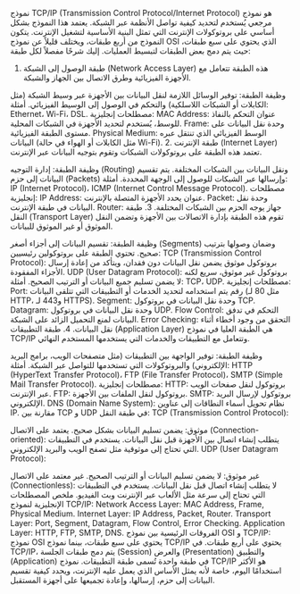 نموذج TCP/IP (Transmission Control Protocol/Internet Protocol) هو نموذج مرجعي يُستخدم لتحديد كيفية تواصل الأنظمة عبر الشبكة. يعتمد هذا النموذج بشكل أساسي على بروتوكولات الإنترنت التي تمثل البنية الأساسية لتشغيل الإنترنت. يتكون النموذج من أربع طبقات، ويختلف قليلاً عن نموذج OSI الذي يحتوي على سبع طبقات، حيث يتم دمج بعض الطبقات لتبسيط العمليات. إليك شرحًا مفصلاً لكل طبقة:

1. طبقة الوصول إلى الشبكة (Network Access Layer)
هذه الطبقة تتعامل مع الأجهزة الفيزيائية وطرق الاتصال بين الجهاز والشبكة.

وظيفة الطبقة: توفير الوسائل اللازمة لنقل البيانات بين الأجهزة عبر وسيط الشبكة (مثل الكابلات أو الشبكات اللاسلكية) والتحكم في الوصول إلى الوسيط الفيزيائي.
أمثلة: Ethernet، Wi-Fi، DSL.
مصطلحات إنجليزية:
MAC Address: عنوان التحكم بالنفاذ للوسط، يُستخدم لتحديد الأجهزة في الشبكات المحلية.
Frame: وحدة نقل البيانات على مستوى الطبقة الفيزيائية.
Physical Medium: الوسط الفيزيائي الذي تنتقل عبره البيانات (مثل الكابلات أو الهواء في حالة Wi-Fi).
2. طبقة الإنترنت (Internet Layer)
تعتمد هذه الطبقة على بروتوكولات الشبكات وتقوم بتوجيه البيانات عبر الإنترنت.

وظيفة الطبقة: إدارة التوجيه (Routing) ونقل البيانات بين الشبكات المختلفة. يتم تقسيم البيانات إلى حزم (Packets) وإرسالها عبر الشبكات للوصول إلى الوجهة المحددة.
أمثلة: IP (Internet Protocol)، ICMP (Internet Control Message Protocol).
مصطلحات إنجليزية:
IP Address: عنوان يحدد الأجهزة المتصلة بالإنترنت.
Packet: وحدة نقل البيانات في طبقة الإنترنت.
Router: جهاز يوجه الحزم بين الشبكات المختلفة.
3. طبقة النقل (Transport Layer)
تقوم هذه الطبقة بإدارة الاتصالات بين الأجهزة وتضمن النقل الموثوق أو غير الموثوق للبيانات.

وظيفة الطبقة: تقسيم البيانات إلى أجزاء أصغر (Segments) وضمان وصولها بترتيب صحيح. تحتوي الطبقة على بروتوكولين رئيسيين:
TCP (Transmission Control Protocol): بروتوكول موثوق يضمن نقل البيانات دون فقدان، ويتأكد من إعادة إرسال الأجزاء المفقودة.
UDP (User Datagram Protocol): بروتوكول غير موثوق، سريع لكنه لا يضمن تسليم جميع البيانات أو الترتيب الصحيح.
أمثلة: TCP، UDP.
مصطلحات إنجليزية:
Port: رقم يتم استخدامه لتحديد الخدمات أو التطبيقات التي تتلقى البيانات (مثل 80 لـ HTTP، و443 لـ HTTPS).
Segment: وحدة نقل البيانات في بروتوكول TCP.
Datagram: وحدة نقل البيانات في بروتوكول UDP.
Flow Control: التحكم في تدفق البيانات لمنع التحميل الزائد على الشبكة.
Error Checking: التحقق من وجود أخطاء أثناء نقل البيانات.
4. طبقة التطبيقات (Application Layer)
هي الطبقة العليا في نموذج TCP/IP وتتعامل مع التطبيقات والخدمات التي يستخدمها المستخدم النهائي.

وظيفة الطبقة: توفير الواجهة بين التطبيقات (مثل متصفحات الويب، برامج البريد الإلكتروني) والبروتوكولات التي تستخدمها للتواصل عبر الشبكة.
أمثلة: HTTP (HyperText Transfer Protocol)، FTP (File Transfer Protocol)، SMTP (Simple Mail Transfer Protocol).
مصطلحات إنجليزية:
HTTP: بروتوكول لنقل صفحات الويب عبر الإنترنت.
FTP: بروتوكول لنقل الملفات بين الأجهزة.
SMTP: بروتوكول لإرسال البريد الإلكتروني.
DNS (Domain Name System): نظام تحويل أسماء النطاقات إلى عناوين IP.
مقارنة بين TCP و UDP في طبقة النقل:
TCP (Transmission Control Protocol):

موثوق: يضمن تسليم البيانات بشكل صحيح.
يعتمد على الاتصال (Connection-oriented): يتطلب إنشاء اتصال بين الأجهزة قبل نقل البيانات.
يستخدم في التطبيقات التي تحتاج إلى موثوقية مثل تصفح الويب والبريد الإلكتروني.
UDP (User Datagram Protocol):

غير موثوق: لا يضمن تسليم البيانات أو الترتيب الصحيح.
غير معتمد على الاتصال (Connectionless): لا يتطلب إنشاء اتصال قبل نقل البيانات.
يستخدم في التطبيقات التي تحتاج إلى سرعة مثل الألعاب عبر الإنترنت وبث الفيديو.
ملخص المصطلحات الإنجليزية لنموذج TCP/IP:
Network Access Layer: MAC Address, Frame, Physical Medium.
Internet Layer: IP Address, Packet, Router.
Transport Layer: Port, Segment, Datagram, Flow Control, Error Checking.
Application Layer: HTTP, FTP, SMTP, DNS.
الفروقات الرئيسية بين نموذج OSI و TCP/IP:
نموذج OSI يحتوي على سبع طبقات، بينما نموذج TCP/IP يحتوي على أربع طبقات.
في TCP/IP، يتم دمج طبقات الجلسة (Session) والعرض (Presentation) والتطبيق (Application) في طبقة واحدة تُسمى طبقة التطبيقات.
نموذج TCP/IP هو الأكثر استخدامًا اليوم، خاصة لأنه يمثل الأساس الذي يعمل عليه الإنترنت، ويحدد كيفية تقسيم البيانات إلى حزم، إرسالها، وإعادة تجميعها على أجهزة المستقبل.
